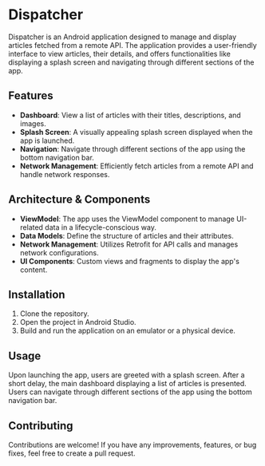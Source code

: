 # Dispatcher

Dispatcher is an Android application designed to manage and display articles fetched from a remote API. The application provides a user-friendly interface to view articles, their details, and offers functionalities like displaying a splash screen and navigating through different sections of the app.

## Features

- **Dashboard**: View a list of articles with their titles, descriptions, and images.
- **Splash Screen**: A visually appealing splash screen displayed when the app is launched.
- **Navigation**: Navigate through different sections of the app using the bottom navigation bar.
- **Network Management**: Efficiently fetch articles from a remote API and handle network responses.

## Architecture & Components

- **ViewModel**: The app uses the ViewModel component to manage UI-related data in a lifecycle-conscious way.
- **Data Models**: Define the structure of articles and their attributes.
- **Network Management**: Utilizes Retrofit for API calls and manages network configurations.
- **UI Components**: Custom views and fragments to display the app's content.

## Installation

1. Clone the repository.
2. Open the project in Android Studio.
3. Build and run the application on an emulator or a physical device.

## Usage

Upon launching the app, users are greeted with a splash screen. After a short delay, the main dashboard displaying a list of articles is presented. Users can navigate through different sections of the app using the bottom navigation bar.

## Contributing

Contributions are welcome! If you have any improvements, features, or bug fixes, feel free to create a pull request.
